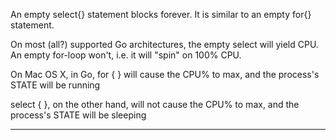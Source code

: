 An empty select{} statement blocks forever. It is similar to an empty for{} statement.

On most (all?) supported Go architectures, the empty select will yield CPU. An empty for-loop won't, i.e. it will "spin" on 100% CPU.

On Mac OS X, in Go, for { } will cause the CPU% to max, and the process's STATE will be running

select { }, on the other hand, will not cause the CPU% to max, and the process's STATE will be sleeping

*****************************************************************************************

